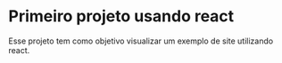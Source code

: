 # Primeiro projeto usando react

Esse projeto tem como objetivo visualizar um exemplo de site utilizando react.